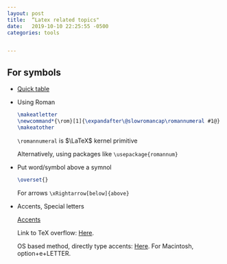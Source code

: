 ```yaml
---
layout: post
title:  “Latex related topics"
date:   2019-10-10 22:25:55 -0500
categories: tools


---
```




## For symbols

- [Quick table](/assets/resource/Symbols.pdf)

- Using Roman

  ```latex
  \makeatletter
  \newcommand*{\rom}[1]{\expandafter\@slowromancap\romannumeral #1@}
  \makeatother
  ```

  `\romannumeral` is $\LaTeX$  kernel primitive

  Alternatively, using packages like `\usepackage{romannum}` 

- Put word/symbol above a symnol

  ```latex
  \overset{}
  ```

  For arrows `\xRightarrow[below]{above}`
  
- Accents, Special letters

  [Accents](https://i.stack.imgur.com/fQHoV.png)

  Link to TeX overflow: [Here](https://tex.stackexchange.com/questions/8857/how-to-type-special-accented-letters-in-latex).

  OS based method, directly type accents: [Here](https://spanish.meta.stackexchange.com/questions/10/easy-way-to-type-accented-characters). For Macintosh, option+e+LETTER.